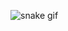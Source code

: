 ![snake gif](https://github.com/mbennis1999/mbennis1999/blob/output/github-contribution-grid-snake.gif)
